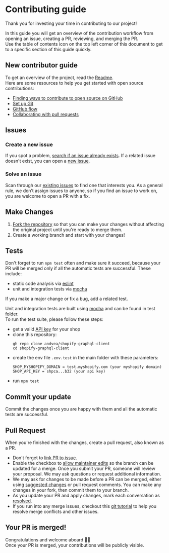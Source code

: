 # Contributing guide
Thank you for investing your time in contributing to our project!<br/>
<!-- Read our [Code of Conduct](./CODE_OF_CONDUCT.md) to keep our community approachable and respectable. -->
In this guide you will get an overview of the contribution workflow from opening an issue, creating a PR, reviewing, and merging the PR.<br/>
Use the table of contents icon on the top left corner of this document to get to a specific section of this guide quickly.

## New contributor guide
To get an overview of the project, read the [Readme](README.md).<br/>
Here are some resources to help you get started with open source contributions:

- [Finding ways to contribute to open source on GitHub](https://docs.github.com/en/get-started/exploring-projects-on-github/finding-ways-to-contribute-to-open-source-on-github)
- [Set up Git](https://docs.github.com/en/get-started/quickstart/set-up-git)
- [GitHub flow](https://docs.github.com/en/get-started/quickstart/github-flow)
- [Collaborating with pull requests](https://docs.github.com/en/github/collaborating-with-pull-requests)

## Issues

### Create a new issue
If you spot a problem, [search if an issue already exists](https://docs.github.com/en/github/searching-for-information-on-github/searching-on-github/searching-issues-and-pull-requests#search-by-the-title-body-or-comments). If a related issue doesn't exist, you can open a [new issue](https://github.com/andvea/shopify-graphql-client/issues/new).

### Solve an issue
Scan through our [existing issues](https://github.com/andvea/shopify-graphql-client/issues) to find one that interests you. As a general rule, we don’t assign issues to anyone, so if you find an issue to work on, you are welcome to open a PR with a fix.

## Make Changes
1. [Fork the repository](https://docs.github.com/en/github/getting-started-with-github/fork-a-repo#fork-an-example-repository) so that you can make your changes without affecting the original project until you're ready to merge them.
2. Create a working branch and start with your changes!

## Tests
Don't forget to run `npm test` often and make sure it succeed, because 
your PR will be merged only if all the automatic tests are successful. These include:
- static code analysis via [eslint](https://eslint.org/)
- unit and integration tests via [mocha](https://mochajs.org/)

If you make a major change or fix a bug, add a related test.

Unit and integration tests are built using [mocha](https://mochajs.org/) and 
can be found in test folder.<br/>To run the test suite, please follow these steps:
- get a valid [API key](https://shopify.dev/docs/api/admin-graphql#authentication) 
for your shop
- clone this repository:
  ```
  gh repo clone andvea/shopify-graphql-client
  cd shopify-graphql-client
  ```
- create the env file `.env.test` in the main folder with these parameters:
  ```
  SHOP_MYSHOPIFY_DOMAIN = test.myshopify.com (your myshopify domain)
  SHOP_API_KEY = shpca...b32 (your api key)
  ```
- run ```npm test```

## Commit your update
Commit the changes once you are happy with them and all the automatic tests are successful.

## Pull Request
When you're finished with the changes, create a pull request, also known as a PR.
- Don't forget to [link PR to issue](https://docs.github.com/en/issues/tracking-your-work-with-issues/linking-a-pull-request-to-an-issue).
- Enable the checkbox to [allow maintainer edits](https://docs.github.com/en/github/collaborating-with-issues-and-pull-requests/allowing-changes-to-a-pull-request-branch-created-from-a-fork) so the branch can be updated for a merge.
Once you submit your PR, someone will review your proposal. We may ask questions or request additional information.
- We may ask for changes to be made before a PR can be merged, either using [suggested changes](https://docs.github.com/en/github/collaborating-with-issues-and-pull-requests/incorporating-feedback-in-your-pull-request) or pull request comments. You can make any changes in your fork, then commit them to your branch.
- As you update your PR and apply changes, mark each conversation as [resolved](https://docs.github.com/en/github/collaborating-with-issues-and-pull-requests/commenting-on-a-pull-request#resolving-conversations).
- If you run into any merge issues, checkout this [git tutorial](https://github.com/skills/resolve-merge-conflicts) to help you resolve merge conflicts and other issues.

## Your PR is merged!
Congratulations and welcome aboard :tada::tada:<br/>
Once your PR is merged, your contributions will be publicly visible.
